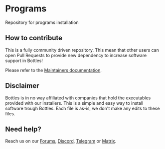 # Programs
Repository for programs installation


## How to contribute
This is a fully community driven repository. This mean that other users can open Pull Requests to provide new dependency to increase software support in Bottles!

Please refer to the [Maintainers documentation](https://maintainers.usebottles.com/).


## Disclaimer
Bottles is in no way affiliated with companies that hold the executables provided with our installers. This is a simple and easy way to install software trough Bottles. Each file is as-is, we don't make any edits to these files.


## Need help?
Reach us on our [Forums](https://forum.usebottles.com/), [Discord](https://discord.gg/wF4JAdYrTR), [Telegram](https://t.me/usebottles) or [Matrix](https://matrix.to/#/%23UseBottles:matrix.org).

